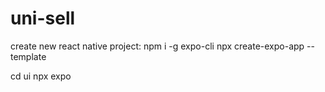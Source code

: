 # uni-sell

create new react native project:
npm i -g expo-cli
npx create-expo-app --template

cd ui
npx expo
